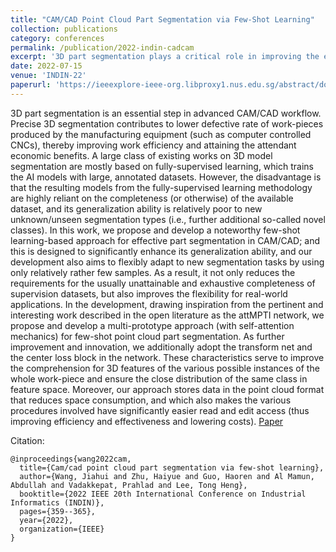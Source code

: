 ```yaml
---
title: "CAM/CAD Point Cloud Part Segmentation via Few-Shot Learning"
collection: publications
category: conferences
permalink: /publication/2022-indin-cadcam
excerpt: '3D part segmentation plays a critical role in improving the efficiency and reducing defects in CAM/CAD manufacturing workflows, particularly for CNC machinery. Traditional segmentation methods rely on fully-supervised learning, which requires large annotated datasets and struggles to generalize to new segmentation tasks. To address these limitations, the authors propose a few-shot learning approach that improves generalization and flexibility by using fewer samples. Their method, inspired by the attMPTI network, incorporates a multi-prototype approach with self-attention, along with transform net and center loss block, to better capture 3D features while reducing storage space and enhancing processing efficiency.'
date: 2022-07-15
venue: 'INDIN-22'
paperurl: 'https://ieeexplore-ieee-org.libproxy1.nus.edu.sg/abstract/document/9976119'
---
```


3D part segmentation is an essential step in advanced CAM/CAD workflow. Precise 3D segmentation contributes to lower defective rate of work-pieces produced by the manufacturing equipment (such as computer controlled CNCs), thereby improving work efficiency and attaining the attendant economic benefits. A large class of existing works on 3D model segmentation are mostly based on fully-supervised learning, which trains the AI models with large, annotated datasets. However, the disadvantage is that the resulting models from the fully-supervised learning methodology are highly reliant on the completeness (or otherwise) of the available dataset, and its generalization ability is relatively poor to new unknown/unseen segmentation types (i.e., further additional so-called novel classes). In this work, we propose and develop a noteworthy few-shot learning-based approach for effective part segmentation in CAM/CAD; and this is designed to significantly enhance its generalization ability, and our development also aims to flexibly adapt to new segmentation tasks by using only relatively rather few samples. As a result, it not only reduces the requirements for the usually unattainable and exhaustive completeness of supervision datasets, but also improves the flexibility for real-world applications. In the development, drawing inspiration from the pertinent and interesting work described in the open literature as the attMPTI network, we propose and develop a multi-prototype approach (with self-attention mechanics) for few-shot point cloud part segmentation. As further improvement and innovation, we additionally adopt the transform net and the center loss block in the network. These characteristics serve to improve the comprehension for 3D features of the various possible instances of the whole work-piece and ensure the close distribution of the same class in feature space. Moreover, our approach stores data in the point cloud format that reduces space consumption, and which also makes the various procedures involved have significantly easier read and edit access (thus improving efficiency and effectiveness and lowering costs).
[Paper](https://ieeexplore-ieee-org.libproxy1.nus.edu.sg/stamp/stamp.jsp?tp=&arnumber=9976119&tag=1)

Citation:
```
@inproceedings{wang2022cam,
  title={Cam/cad point cloud part segmentation via few-shot learning},
  author={Wang, Jiahui and Zhu, Haiyue and Guo, Haoren and Al Mamun, Abdullah and Vadakkepat, Prahlad and Lee, Tong Heng},
  booktitle={2022 IEEE 20th International Conference on Industrial Informatics (INDIN)},
  pages={359--365},
  year={2022},
  organization={IEEE}
}
```

